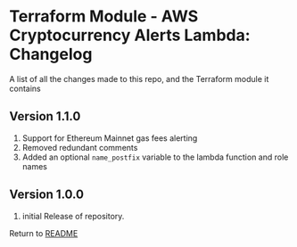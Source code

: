 Terraform Module - AWS Cryptocurrency Alerts Lambda: Changelog
==============================================================
A list of all the changes made to this repo, and the Terraform module it contains

Version 1.1.0
-------------

1. Support for Ethereum Mainnet gas fees alerting
2. Removed redundant comments
3. Added an optional `name_postfix` variable to the lambda function and role names

Version 1.0.0
-------------

1. initial Release of repository.

Return to [README](README.md)
